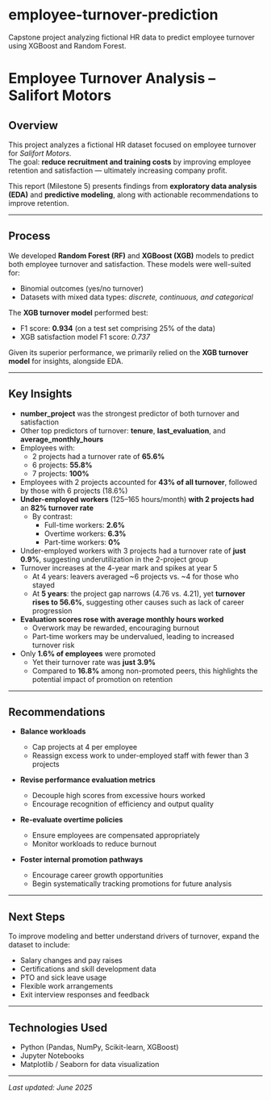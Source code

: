 # employee-turnover-prediction
Capstone project analyzing fictional HR data to predict employee turnover using XGBoost and Random Forest.

# Employee Turnover Analysis – Salifort Motors

## Overview
This project analyzes a fictional HR dataset focused on employee turnover for *Salifort Motors*.  
The goal: **reduce recruitment and training costs** by improving employee retention and satisfaction — ultimately increasing company profit.

This report (Milestone 5) presents findings from **exploratory data analysis (EDA)** and **predictive modeling**, along with actionable recommendations to improve retention.

---

## Process
We developed **Random Forest (RF)** and **XGBoost (XGB)** models to predict both employee turnover and satisfaction. These models were well-suited for:
- Binomial outcomes (yes/no turnover)
- Datasets with mixed data types: *discrete, continuous, and categorical*

The **XGB turnover model** performed best:
- F1 score: **0.934** (on a test set comprising 25% of the data)
- XGB satisfaction model F1 score: *0.737*

Given its superior performance, we primarily relied on the **XGB turnover model** for insights, alongside EDA.

---

## Key Insights

- **number_project** was the strongest predictor of both turnover and satisfaction  
- Other top predictors of turnover: **tenure**, **last_evaluation**, and **average_monthly_hours**
- Employees with:
  - 2 projects had a turnover rate of **65.6%**
  - 6 projects: **55.8%**
  - 7 projects: **100%**
- Employees with 2 projects accounted for **43% of all turnover**, followed by those with 6 projects (18.6%)
- **Under-employed workers** (125–165 hours/month) **with 2 projects had** an **82% turnover rate**  
  - By contrast:
    - Full-time workers: **2.6%**
    - Overtime workers: **6.3%**
    - Part-time workers: **0%**
- Under-employed workers with 3 projects had a turnover rate of **just 0.9%**, suggesting underutilization in the 2-project group
- Turnover increases at the 4-year mark and spikes at year 5
  - At 4 years: leavers averaged ~6 projects vs. ~4 for those who stayed
  - At **5 years**: the project gap narrows (4.76 vs. 4.21), yet **turnover rises to 56.6%**, suggesting other causes such as lack of career progression
- **Evaluation scores rose with average monthly hours worked**
  - Overwork may be rewarded, encouraging burnout
  - Part-time workers may be undervalued, leading to increased turnover risk
- Only **1.6% of employees** were promoted
  - Yet their turnover rate was **just 3.9%**
  - Compared to **16.8%** among non-promoted peers, this highlights the potential impact of promotion on retention

---

## Recommendations

- **Balance workloads**  
  - Cap projects at 4 per employee  
  - Reassign excess work to under-employed staff with fewer than 3 projects

- **Revise performance evaluation metrics**  
  - Decouple high scores from excessive hours worked  
  - Encourage recognition of efficiency and output quality

- **Re-evaluate overtime policies**  
  - Ensure employees are compensated appropriately  
  - Monitor workloads to reduce burnout

- **Foster internal promotion pathways**  
  - Encourage career growth opportunities  
  - Begin systematically tracking promotions for future analysis

---

## Next Steps

To improve modeling and better understand drivers of turnover, expand the dataset to include:
- Salary changes and pay raises
- Certifications and skill development data
- PTO and sick leave usage
- Flexible work arrangements
- Exit interview responses and feedback

---

## Technologies Used

- Python (Pandas, NumPy, Scikit-learn, XGBoost)
- Jupyter Notebooks
- Matplotlib / Seaborn for data visualization

---

*Last updated: June 2025*
